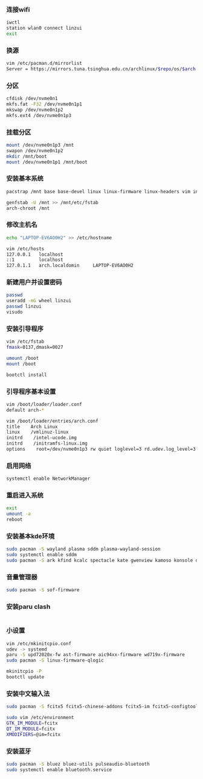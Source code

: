 ### 连接wifi

```sh
iwctl 
station wlan0 connect linzui
exit
```

### 换源

```sh
vim /etc/pacman.d/mirrorlist
Server = https://mirrors.tuna.tsinghua.edu.cn/archlinux/$repo/os/$arch
```

### 分区

```sh
cfdisk /dev/nvme0n1
mkfs.fat -F32 /dev/nvme0n1p1
mkswap /dev/nvme0n1p2
mkfs.ext4 /dev/nvme0n1p3
```

### 挂载分区

```sh
mount /dev/nvme0n1p3 /mnt
swapon /dev/nvme0n1p2
mkdir /mnt/boot
mount /dev/nvme0n1p1 /mnt/boot
```

### 安装基本系统

```sh
pacstrap /mnt base base-devel linux linux-firmware linux-headers vim intel-ucode networkmanager

genfstab -U /mnt >> /mnt/etc/fstab
arch-chroot /mnt
```

### 修改主机名

```sh
echo "LAPTOP-EV6AO0H2" >> /etc/hostname

vim /etc/hosts
127.0.0.1   localhost
::1         localhost
127.0.1.1   arch.localdomin     LAPTOP-EV6AO0H2
```

### 新建用户并设置密码

```sh
passwd
useradd -mG wheel linzui
passwd linzui
visudo
```

### 安装引导程序

```sh
vim /etc/fstab
fmask=0137,dmask=0027

umount /boot
mount /boot

bootctl install
```

### 引导程序基本设置

```sh
vim /boot/loader/loader.conf
default arch-*

vim /boot/loader/entries/arch.conf
title    Arch Linux
linux    /vmlinuz-linux
initrd    /intel-ucode.img
initrd    /initramfs-linux.img
options    root=/dev/nvme0n1p3 rw quiet loglevel=3 rd.udev.log_level=3 systemd.show_status=auto vt.global_cursor_default=0 i915.fastboot=1
```

### 启用网络

```sh
systemctl enable NetworkManager
```

### 重启进入系统

```sh
exit
umount -a
reboot
```

### 安装基本kde环境

```sh
sudo pacman -S wayland plasma sddm plasma-wayland-session
sudo systemctl enable sddm
sudo pacman -S ark kfind kcalc spectacle kate gwenview kamoso konsole dolphin
```

### 音量管理器

```sh
sudo pacman -S sof-firmware
```

### 安装paru clash

```sh

```

### 小设置

```sh
vim /etc/mkinitcpio.conf 
udev -> systemd
paru -S upd72020x-fw ast-firmware aic94xx-firmware wd719x-firmware
sudo pacman -S linux-firmware-qlogic

mkinitcpio -P
bootctl update
```

### 安装中文输入法

```sh
sudo pacman -S fcitx5 fcitx5-chinese-addons fcitx5-im fcitx5-configtool fcitx5-qt fcitx5-gtk fcitx5-lua

sudo vim /etc/environment
GTK_IM_MODULE=fcitx
QT_IM_MODULE=fcitx
XMODIFIERS=@im=fcitx
```

### 安装蓝牙

```sh
sudo pacman -S bluez bluez-utils pulseaudio-bluetooth
sudo systemctl enable bluetooth.service
```

